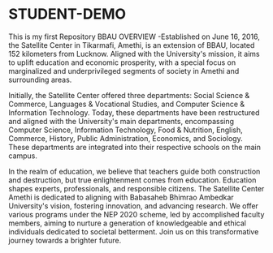 # STUDENT-DEMO
This is my first Repository
BBAU OVERVIEW -Established on June 16, 2016, the Satellite Center in Tikarmafi, Amethi, is an extension of BBAU, located 152 kilometers from Lucknow. Aligned with the University's mission, it aims to uplift education and economic prosperity, with a special focus on marginalized and underprivileged segments of society in Amethi and surrounding areas.

Initially, the Satellite Center offered three departments: Social Science & Commerce, Languages & Vocational Studies, and Computer Science & Information Technology. Today, these departments have been restructured and aligned with the University's main departments, encompassing Computer Science, Information Technology, Food & Nutrition, English, Commerce, History, Public Administration, Economics, and Sociology. These departments are integrated into their respective schools on the main campus.

In the realm of education, we believe that teachers guide both construction and destruction, but true enlightenment comes from education. Education shapes experts, professionals, and responsible citizens. The Satellite Center Amethi is dedicated to aligning with Babasaheb Bhimrao Ambedkar University's vision, fostering innovation, and advancing research. We offer various programs under the NEP 2020 scheme, led by accomplished faculty members, aiming to nurture a generation of knowledgeable and ethical individuals dedicated to societal betterment. Join us on this transformative journey towards a brighter future.
